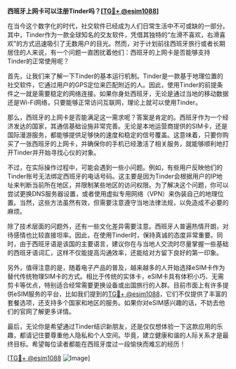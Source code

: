 **西班牙上网卡可以注册Tinder吗？[[TG💪+ @esim1088](https://t.me/s/esim1088)]**

在当今这个数字化的时代，社交软件已经成为人们日常生活中不可或缺的一部分。其中，Tinder作为一款全球知名的交友软件，凭借其独特的“左滑不喜欢，右滑喜欢”的方式迅速吸引了无数用户的目光。然而，对于计划前往西班牙旅行或者长期居住的人来说，有一个问题一直困扰着他们：西班牙的上网卡是否能够支持Tinder的正常使用呢？

首先，让我们来了解一下Tinder的基本运行机制。Tinder是一款基于地理位置的社交软件，它通过用户的GPS定位来匹配附近的人。因此，使用Tinder的前提条件之一就是需要稳定的网络连接。如果你身处西班牙，无论是通过当地的移动数据还是Wi-Fi网络，只要能够正常访问互联网，理论上就可以使用Tinder。

那么，西班牙的上网卡是否能满足这一需求呢？答案是肯定的。西班牙作为一个经济发达的国家，其通信基础设施非常完善。无论是本地运营商提供的SIM卡，还是国际漫游服务，都能够提供足够快的速度和稳定的信号覆盖。这意味着，只要你购买了一张西班牙的上网卡，并确保你的手机已经激活了相关服务，就能够顺利地打开Tinder并开始寻找心仪的对象。

不过，在实际操作过程中，可能会遇到一些小问题。例如，有些用户反映他们的Tinder账号无法绑定西班牙的电话号码。这主要是因为Tinder会根据用户的IP地址来判断当前所在地区，并限制某些地区的访问权限。为了解决这个问题，你可以尝试更换DNS服务器设置，或者使用虚拟专用网络（VPN）来伪装自己的地理位置。当然，这些方法虽然有效，但需要注意遵守当地法律法规，以免造成不必要的麻烦。

除了技术层面的问题外，还有一些文化差异需要注意。西班牙人普遍热情开朗，对待感情也比较直接坦率。因此，在使用Tinder时，保持真诚的态度非常重要。同时，由于西班牙语是该国的主要语言，建议你在与当地人交流时尽量掌握一些基础的西班牙语词汇，这样不仅能提高沟通效率，还能给对方留下良好的第一印象。

另外，值得注意的是，随着电子产品的普及，越来越多的人开始选择eSIM卡作为替代传统物理SIM卡的方式。相比于传统的实体卡，eSIM卡具有体积小巧、无需剪卡等优点，特别适合经常需要更换设备或出国旅行的人群。目前市面上有许多提供eSIM服务的平台，比如我们提到的[TG💪+ @esim1088](https://t.me/s/esim1088)，它们不仅提供了丰富的套餐选项，还支持多个国家和地区的服务。如果你对eSIM感兴趣的话，不妨去他们的官网了解更多详情。

最后，无论你是希望通过Tinder结识新朋友，还是仅仅想体验一下这款应用的乐趣，都请记住要尊重他人隐私和个人空间。毕竟，建立健康和谐的人际关系才是最终目标。希望每位读者都能在西班牙度过一段愉快而难忘的经历！

[[TG💪+ @esim1088](https://t.me/s/esim1088) ![Image](https://i.postimg.cc/4NQfJmqS/Snipaste-2025-05-13-00-14-12.png)]